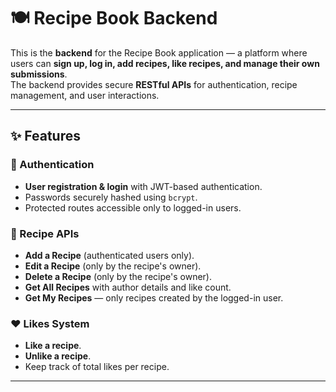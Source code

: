 # 🍽️ Recipe Book Backend

This is the **backend** for the Recipe Book application — a platform where users can **sign up, log in, add recipes, like recipes, and manage their own submissions**.  
The backend provides secure **RESTful APIs** for authentication, recipe management, and user interactions.

---

## ✨ Features

### 🔐 Authentication
- **User registration & login** with JWT-based authentication.
- Passwords securely hashed using `bcrypt`.
- Protected routes accessible only to logged-in users.

### 📜 Recipe APIs
- **Add a Recipe** (authenticated users only).
- **Edit a Recipe** (only by the recipe's owner).
- **Delete a Recipe** (only by the recipe's owner).
- **Get All Recipes** with author details and like count.
- **Get My Recipes** — only recipes created by the logged-in user.

### ❤️ Likes System
- **Like a recipe**.
- **Unlike a recipe**.
- Keep track of total likes per recipe.

---


